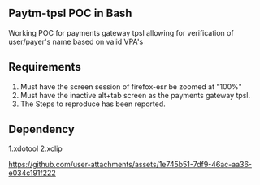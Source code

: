 ## Paytm-tpsl POC in Bash

Working POC for payments gateway tpsl allowing for verification of user/payer's name based on valid VPA's

## Requirements 
1. Must have the screen session of firefox-esr be zoomed at "100%"
2. Must have the inactive alt+tab screen as the payments gateway tpsl.
3. The Steps to reproduce has been reported.

## Dependency 
1.xdotool
2.xclip


https://github.com/user-attachments/assets/1e745b51-7df9-46ac-aa36-e034c191f222

